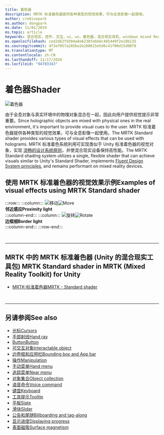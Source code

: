 ```yaml
---
title: 着色器
description: MRTK 标准着色器提供各种类型的视觉效果，可与全息影像一起使用。
author: cre8ivepark
ms.author: dongpark
ms.date: 11/01/2019
ms.topic: article
keywords: 混合现实，控件，交互，ui，ux，着色器，混合现实耳机，windows mixed Reality 耳机，虚拟现实耳机，HoloLens，MRTK，混合现实工具包，视觉效果
ms.openlocfilehash: ced2d62f9304a8e6238febb8c485449f2e10b135
ms.sourcegitcommit: 4f3ef057a285be2e260615e5d6c41f00d15d08f8
ms.translationtype: MT
ms.contentlocale: zh-CN
ms.lasthandoff: 11/17/2020
ms.locfileid: "94703343"
---
```

# <a name="shader"></a><span data-ttu-id="59340-104">着色器</span><span class="sxs-lookup"><span data-stu-id="59340-104">Shader</span></span>

![着色器](images/UX_Hero_StandardShader.jpg)

<span data-ttu-id="59340-106">由于全息对象与真实环境中的物理对象混合在一起，因此向用户提供视觉提示非常重要。</span><span class="sxs-lookup"><span data-stu-id="59340-106">Since holographic objects are mixed with physical ones in the real environment, it's important to provide visual cues to the user.</span></span> <span data-ttu-id="59340-107">MRTK 标准着色器提供各种类型的视觉效果，可与全息影像一起使用。</span><span class="sxs-lookup"><span data-stu-id="59340-107">The MRTK Standard shader provides various types of visual effects that can be used with holograms.</span></span> <span data-ttu-id="59340-108">MRTK 标准着色系统利用可实现类似于 Unity 标准着色器的视觉对象，实现 [流畅的设计系统原则](https://www.microsoft.com/design/fluent/#/)，并使混合现实设备保持高性能。</span><span class="sxs-lookup"><span data-stu-id="59340-108">The MRTK Standard shading system utilizes a single, flexible shader that can achieve visuals similar to Unity's Standard Shader, implements [Fluent Design System principles](https://www.microsoft.com/design/fluent/#/), and remains performant on mixed reality devices.</span></span>
<br>

## <a name="examples-of-visual-effects-using-mrtk-standard-shader"></a><span data-ttu-id="59340-109">使用 MRTK 标准着色器的视觉效果示例</span><span class="sxs-lookup"><span data-stu-id="59340-109">Examples of visual effects using MRTK Standard shader</span></span> 
:::row:::
    :::column:::
       <span data-ttu-id="59340-110">![移动](images/UX_Button_Affordance_ProximityLight.jpg)</span><span class="sxs-lookup"><span data-stu-id="59340-110">![Move](images/UX_Button_Affordance_ProximityLight.jpg)</span></span><br>
       <span data-ttu-id="59340-111">**邻近感应**</span><span class="sxs-lookup"><span data-stu-id="59340-111">**Proximity light**</span></span><br>
    :::column-end:::
    :::column:::
       <span data-ttu-id="59340-112">![旋转](images/UX_Button_Affordance_FocusHighlight.jpg)</span><span class="sxs-lookup"><span data-stu-id="59340-112">![Rotate](images/UX_Button_Affordance_FocusHighlight.jpg)</span></span><br>
        <span data-ttu-id="59340-113">**边框细**</span><span class="sxs-lookup"><span data-stu-id="59340-113">**Border light**</span></span><br>
    :::column-end:::
:::row-end:::

<br>

---

## <a name="mrtk-standard-shader-in-mrtk-mixed-reality-toolkit-for-unity"></a><span data-ttu-id="59340-114">MRTK 中的 MRTK 标准着色器 (Unity 的混合现实工具包) </span><span class="sxs-lookup"><span data-stu-id="59340-114">MRTK Standard shader in MRTK (Mixed Reality Toolkit) for Unity</span></span>

* [<span data-ttu-id="59340-115">MRTK-标准着色器</span><span class="sxs-lookup"><span data-stu-id="59340-115">MRTK - Standard shader</span></span>](https://microsoft.github.io/MixedRealityToolkit-Unity/Documentation/README_MRTKStandardShader.html)


<br>

---

## <a name="see-also"></a><span data-ttu-id="59340-116">另请参阅</span><span class="sxs-lookup"><span data-stu-id="59340-116">See also</span></span>

* [<span data-ttu-id="59340-117">光标</span><span class="sxs-lookup"><span data-stu-id="59340-117">Cursors</span></span>](cursors.md)
* [<span data-ttu-id="59340-118">手部射线</span><span class="sxs-lookup"><span data-stu-id="59340-118">Hand ray</span></span>](point-and-commit.md)
* [<span data-ttu-id="59340-119">Button</span><span class="sxs-lookup"><span data-stu-id="59340-119">Button</span></span>](button.md)
* [<span data-ttu-id="59340-120">可交互对象</span><span class="sxs-lookup"><span data-stu-id="59340-120">Interactable object</span></span>](interactable-object.md)
* [<span data-ttu-id="59340-121">边界框和应用栏</span><span class="sxs-lookup"><span data-stu-id="59340-121">Bounding box and App bar</span></span>](app-bar-and-bounding-box.md)
* [<span data-ttu-id="59340-122">操作</span><span class="sxs-lookup"><span data-stu-id="59340-122">Manipulation</span></span>](direct-manipulation.md)
* [<span data-ttu-id="59340-123">手动菜单</span><span class="sxs-lookup"><span data-stu-id="59340-123">Hand menu</span></span>](hand-menu.md)
* [<span data-ttu-id="59340-124">追踪菜单</span><span class="sxs-lookup"><span data-stu-id="59340-124">Near menu</span></span>](near-menu.md)
* [<span data-ttu-id="59340-125">对象集合</span><span class="sxs-lookup"><span data-stu-id="59340-125">Object collection</span></span>](object-collection.md)
* [<span data-ttu-id="59340-126">语音命令</span><span class="sxs-lookup"><span data-stu-id="59340-126">Voice command</span></span>](voice-input.md)
* [<span data-ttu-id="59340-127">键盘</span><span class="sxs-lookup"><span data-stu-id="59340-127">Keyboard</span></span>](keyboard.md)
* [<span data-ttu-id="59340-128">工具提示</span><span class="sxs-lookup"><span data-stu-id="59340-128">Tooltip</span></span>](tooltip.md)
* [<span data-ttu-id="59340-129">平板</span><span class="sxs-lookup"><span data-stu-id="59340-129">Slate</span></span>](slate.md)
* [<span data-ttu-id="59340-130">滑块</span><span class="sxs-lookup"><span data-stu-id="59340-130">Slider</span></span>](slider.md)
* [<span data-ttu-id="59340-131">公告和尾随</span><span class="sxs-lookup"><span data-stu-id="59340-131">Billboarding and tag-along</span></span>](billboarding-and-tag-along.md)
* [<span data-ttu-id="59340-132">显示进度</span><span class="sxs-lookup"><span data-stu-id="59340-132">Displaying progress</span></span>](progress.md)
* [<span data-ttu-id="59340-133">表面磁吸</span><span class="sxs-lookup"><span data-stu-id="59340-133">Surface magnetism</span></span>](surface-magnetism.md)
